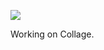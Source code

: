 ![](https://db-feed.s3.amazonaws.com/legacy/shot-2021-01-17_17-15-08-1610921760.png)

Working on Collage. 
